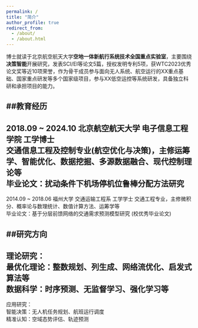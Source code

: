 ```yaml
---
permalink: /
title: "简介"
author_profile: true
redirect_from: 
  - /about/
  - /about.html
---
```


博士就读于北京航空航天大学**空地一体新航行系统技术全国重点实验室**，主要围绕**决策智能**开展研究，发表SCI/EI等论文5篇，授权发明专利5项，获WTC2023优秀论文奖等近10项荣誉，作为骨干成员参与面向无人系统、航空运行的XX重点基础、国家重点研发等多个国家级项目，参与XX低空运控等系统研发，具备独立科研和承担项目的能力。


##教育经历  
---
2018.09 ~ 2024.10     北京航空航天大学   电子信息工程学院  工学博士  
交通信息工程及控制专业(航空优化与决策)，主修运筹学、智能优化、数据挖掘、多源数据融合、现代控制理论等  
毕业论文：扰动条件下机场停机位鲁棒分配方法研究   
---
2014.09 ~ 2018.06  福州大学          交通运输工程系    工学学士 
交通工程专业，主修微积分、概率论与数理统计、数值计算方法、运筹学等  
毕业论文：基于分层前馈网络的交通需求预测模型研究 (校优秀毕业论文)   

##研究方向  
---
理论研究：  
    最优化理论：整数规划、列生成、网络流优化、启发式算法等  
    数据科学：时序预测、无监督学习、强化学习等  
---
应用研究：  
    智能决策：无人机任务规划、航班运行调度  
    精准认知：空域态势评估、轨迹预测  

